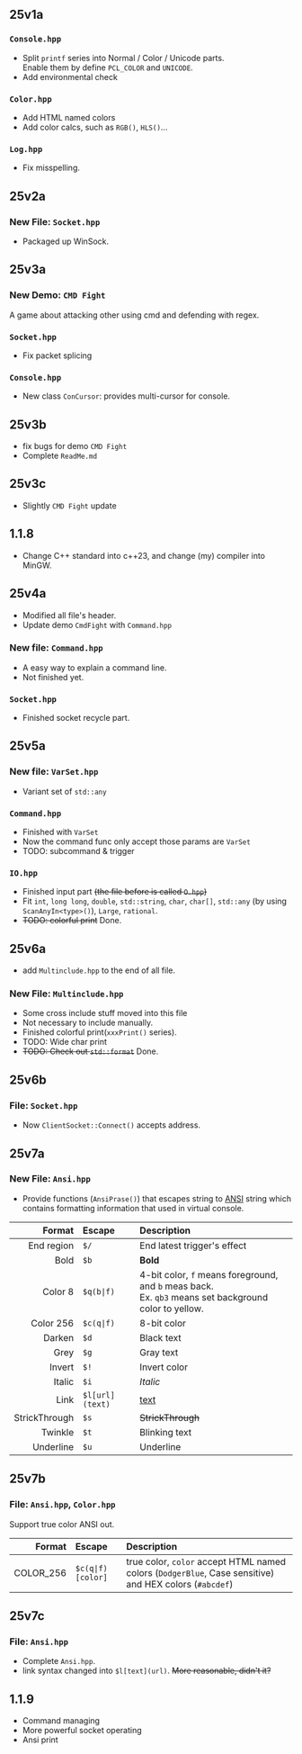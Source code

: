 ## 25v1a
### `Console.hpp`
- Split `printf` series into Normal / Color / Unicode parts.  
Enable them by define `PCL_COLOR` and `UNICODE`.
- Add environmental check
### `Color.hpp`
- Add HTML named colors
- Add color calcs, such as `RGB()`, `HLS()`...
### `Log.hpp`
- Fix misspelling.
## 25v2a
### New File: `Socket.hpp`
- Packaged up WinSock.
## 25v3a
### New Demo: `CMD Fight`
A game about attacking other using cmd and defending with regex.
### `Socket.hpp`
- Fix packet splicing
### `Console.hpp`
- New class `ConCursor`: provides multi-cursor for console.
## 25v3b
- fix bugs for demo `CMD Fight`
- Complete `ReadMe.md`
## 25v3c
- Slightly `CMD Fight` update
## 1.1.8
- Change C++ standard into c++23, and change (my) compiler into MinGW.
## 25v4a
- Modified all file's header.
- Update demo `CmdFight` with `Command.hpp`
### New file: `Command.hpp`
- A easy way to explain a command line.
- Not finished yet.
### `Socket.hpp`
- Finished socket recycle part.
## 25v5a
### New file: `VarSet.hpp`
- Variant set of `std::any`
### `Command.hpp`
- Finished with `VarSet`
- Now the command func only accept those params are `VarSet`
- TODO: subcommand & trigger
### `IO.hpp`
- Finished input part ~~(the file before is called `O.hpp`)~~
- Fit `int`, `long long`, `double`, `std::string`, `char`, `char[]`, `std::any` (by using `ScanAnyIn<type>()`), `Large`, `rational`.
- ~~TODO: colorful print~~ Done.
## 25v6a
- add `Multinclude.hpp` to the end of all file.
### New File: `Multinclude.hpp`
- Some cross include stuff moved into this file
- Not necessary to include manually.
- Finished colorful print(`xxxPrint()` series).
- TODO: Wide char print
- ~~TODO: Check out `std::format`~~ Done.
## 25v6b
### File: `Socket.hpp`
- Now `ClientSocket::Connect()` accepts address.
## 25v7a
### New File: `Ansi.hpp`
- Provide functions (`AnsiPrase()`) that escapes string to [ANSI](https://invisible-island.net/xterm/ctlseqs/ctlseqs.html) string which contains formatting information that used in virtual console.

|Format|Escape|Description|
|-:|:-|:-|
|End region|`$/`|End latest trigger's effect|
|Bold|`$b`|**Bold**|
|Color 8|`$q(b\|f)`|4-bit color, `f` means foreground, and `b` meas back.<br>Ex. `qb3` means set background color to yellow.
|Color 256|`$c(q\|f)`|8-bit color|
|Darken|`$d`|Black text|
|Grey|`$g`|Gray text|
|Invert|`$!`|Invert color|
|Italic|`$i`|*Italic*|
|Link|`$l[url](text)`|[text](url)|
|StrickThrough|`$s`|~~StrickThrough~~|
|Twinkle|`$t`|Blinking text|
|Underline|`$u`|Underline|
## 25v7b
### File: `Ansi.hpp`, `Color.hpp`
Support true color ANSI out.

|Format|Escape|Description|
|-:|:-|:-|
|COLOR_256|`$c(q\|f)[color]`|true color, `color` accept HTML named colors (`DodgerBlue`, Case sensitive) and HEX colors (`#abcdef`)|
## 25v7c
### File: `Ansi.hpp`
- Complete `Ansi.hpp`.
- link syntax changed into `$l[text](url)`. ~~More reasonable, didn't it?~~
## 1.1.9
- Command managing
- More powerful socket operating
- Ansi print